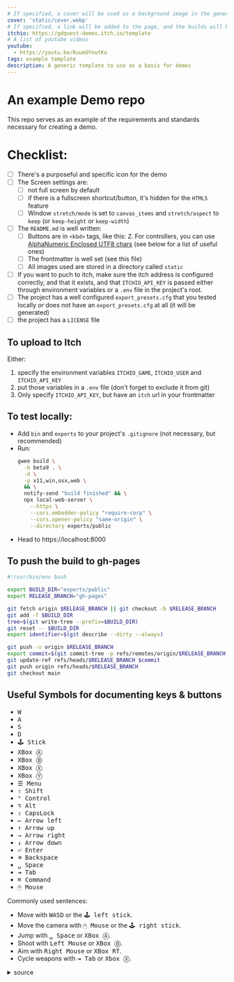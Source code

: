 ```yaml
---
# If specified, a cover will be used as a background image in the generated HTML
cover: 'static/cover.webp'
# If specified, a link will be added to the page, and the builds will be pushed to itch
itchio: https://gdquest-demos.itch.io/template
# A list of youtube videos
youtube: 
  - https://youtu.be/RuueUYnwtKo
tags: example template
description: A generic template to use as a basis for demos
---
```

# An example Demo repo

This repo serves as an example of the requirements and standards necessary for creating a demo.

# Checklist:

- [ ] There's a purposeful and specific icon for the demo
- [ ] The Screen settings are:
  - [ ] not full screen by default
  - [ ] if there is a fullscreen shortcut/button, it's hidden for the `HTML5` feature
  - [ ] Window `stretch/mode` is set to `canvas_items` and `stretch/aspect` to `keep` (or `keep-height` or `keep-width`) 
- [ ] The `README.md` is well written:
  - [ ] Buttons are in `<kbd>` tags, like this: <kbd>Z</kbd>. For controllers, you can use [AlphaNumeric Enclosed UTF8 chars](https://www.compart.com/en/unicode/block/U+2460) (see below for a list of useful ones)
  - [ ] The frontmatter is well set (see this file)
  - [ ] All images used are stored in a directory called `static`
- [ ] If you want to puch to itch, make sure the itch address is configured correctly, and that it exists, and that `ITCHIO_API_KEY` is passed either through environment variables or a `.env` file in the project's root.
- [ ] The project has a well configured `export_presets.cfg` that you tested locally _or_ does not have an `export_presets.cfg` at all (it will be generated)
- [ ] the project has a `LICENSE` file

## To upload to Itch

Either:
1. specify the environment variables `ITCHIO_GAME`, `ITCHIO_USER` and `ITCHIO_API_KEY`
2. put those variables in a `.env` file (don't forget to exclude it from git)
3. Only specify `ITCHIO_API_KEY`, but have an `itch` url in your frontmatter

## To test locally:

- Add `bin` and `exports` to your project's `.gitignore` (not necessary, but recommended)
- Run: 
  ```sh
  gwee build \
    -b beta9 . \
    -d \
    -p x11,win,osx,web \
    && \
    notify-send "build finished" && \
    npx local-web-server \
      --https \
      --cors.embedder-policy "require-corp" \
      --cors.opener-policy "same-origin" \
      --directory exports/public
  ```
- Head to https://localhost:8000 

## To push the build to gh-pages

```bash
#!/usr/bin/env bash

export BUILD_DIR="exports/public"
export RELEASE_BRANCH="gh-pages"

git fetch origin $RELEASE_BRANCH || git checkout -b $RELEASE_BRANCH
git add -f $BUILD_DIR
tree=$(git write-tree --prefix=$BUILD_DIR)
git reset -- $BUILD_DIR
export identifier=$(git describe --dirty --always)

git push -u origin $RELEASE_BRANCH
export commit=$(git commit-tree -p refs/remotes/origin/$RELEASE_BRANCH -m "Deploy $identifier" $tree)
git update-ref refs/heads/$RELEASE_BRANCH $commit
git push origin refs/heads/$RELEASE_BRANCH
git checkout main
```

## Useful Symbols for documenting keys & buttons

- <kbd>W</kbd>
- <kbd>A</kbd>
- <kbd>S</kbd>
- <kbd>D</kbd>
- <kbd>🕹 Stick</kbd>
- <kbd>XBox Ⓐ</kbd>
- <kbd>XBox Ⓑ</kbd>
- <kbd>XBox Ⓧ</kbd>
- <kbd>XBox Ⓨ</kbd>
- <kbd>☰ Menu</kbd>
- <kbd>⇧ Shift</kbd>
- <kbd>⌃ Control</kbd>
- <kbd>⌥ Alt</kbd>
- <kbd>⇪ CapsLock</kbd>
- <kbd>← Arrow left</kbd>
- <kbd>↑ Arrow up</kbd>
- <kbd>→ Arrow right</kbd>
- <kbd>↓ Arrow down</kbd>
- <kbd>⏎ Enter</kbd>
- <kbd>⌫ Backspace</kbd>
- <kbd>␣ Space</kbd>
- <kbd>⇥ Tab</kbd>
- <kbd>⌘ Command</kbd>
- <kbd>🖱 Mouse</kbd>

Commonly used sentences:

- Move with <kbd>W</kbd><kbd>A</kbd><kbd>S</kbd><kbd>D</kbd> or the <kbd>🕹 left stick</kbd>.
- Move the camera with <kbd>🖱 Mouse</kbd> or the <kbd>🕹 right stick</kbd>.
- Jump with <kbd>␣ Space</kbd> or <kbd>XBox Ⓐ</kbd>.
- Shoot with <kbd>Left Mouse</kbd> or <kbd>XBox Ⓑ</kbd>.
- Aim with <kbd>Right Mouse</kbd> or <kbd>XBox RT</kbd>.
- Cycle weapons with <kbd>⇥ Tab</kbd> or <kbd>Xbox Ⓧ</kbd>.

<details>
<summary>source</summary>

```md
- Move with <kbd>W</kbd><kbd>A</kbd><kbd>S</kbd><kbd>D</kbd> or the <kbd>🕹 left stick</kbd>.
- Move the camera with <kbd>🖱 Mouse</kbd> or the <kbd>🕹 right stick</kbd>.
- Jump with <kbd>␣ Space</kbd> or <kbd>XBox Ⓐ</kbd>.
- Shoot with <kbd>Left Mouse</kbd> or <kbd>XBox Ⓑ</kbd>.
- Aim with <kbd>Right Mouse</kbd> or <kbd>XBox RT</kbd>.
- Cycle weapons with <kbd>⇥ Tab</kbd> or <kbd>Xbox Ⓧ</kbd>.
```
</details>
